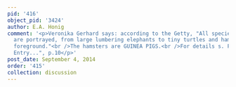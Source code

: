 ```yaml
---
pid: '416'
object_pid: '3424'
author: E.A. Honig
comment: '<p>Veronika Gerhard says: according to the Getty, "All species of animals
  are portrayed, from large lumbering elephants to tiny turtles and hamsters in the
  foreground."<br />The hamsters are GUINEA PIGS.<br />For details s. Faber Kolb "The
  Entry...", p.10</p>'
post_date: September 4, 2014
order: '415'
collection: discussion
---
```

